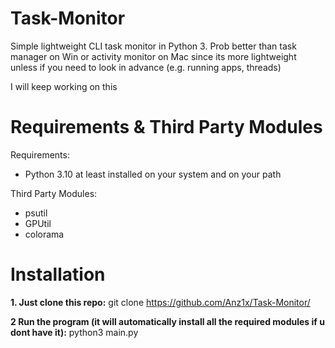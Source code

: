 # Task-Monitor
Simple lightweight CLI task monitor in Python 3. Prob better than task manager on Win or activity monitor on Mac since its more lightweight unless if you need to look in advance (e.g. running apps, threads)

I will keep working on this

# Requirements & Third Party Modules

Requirements:
- Python 3.10 at least installed on your system and on your path

Third Party Modules:
- psutil
- GPUtil
- colorama

# Installation

**1. Just clone this repo:**
        git clone https://github.com/Anz1x/Task-Monitor/
        
**2 Run the program (it will automatically install all the required modules if u dont have it):**
        python3 main.py    
